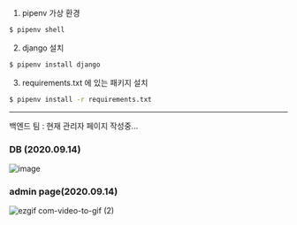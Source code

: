 1. pipenv 가상 환경
```bash
$ pipenv shell
```

2. django 설치
```bash
$ pipenv install django
```

3. requirements.txt 에 있는 패키지 설치
```bash
$ pipenv install -r requirements.txt
```

---
백엔드 팀 : 현재 관리자 페이지 작성중...

### DB (2020.09.14)
![image](https://user-images.githubusercontent.com/45345120/93066180-9efabc80-f6b4-11ea-9a15-2f2a8cc5df5a.png) 
### admin page(2020.09.14)
![ezgif com-video-to-gif (2)](https://user-images.githubusercontent.com/45345120/93067801-a1f6ac80-f6b6-11ea-89cd-420a663582bb.gif)